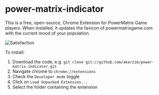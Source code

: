 power-matrix-indicator
======================

This is a free, open-source, Chrome Extension for PowerMatrix Game players.
When installed, it updates the favicon of powermatrixgame.com with the current mood of your population.

![Satisfaction](http://akarzim.github.com/power-matrix-indicator/power-matrix-indicator.gif)

To install:

  1. Download the code, e.g. `git clone git://github.com/akarzim/power-matrix-indicator.git`
  2. Navigate chrome to `chrome://extensions`
  3. Check the `Developer mode` toggle
  4. Click on `Load Unpacked Extension...`
  5. Select the folder containing the extension
